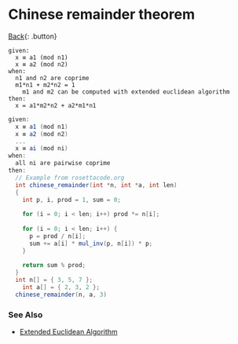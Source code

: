 # Chinese remainder theorem

[Back](../../index.md){: .button}

```
given:
  x ≡ a1 (mod n1)
  x ≡ a2 (mod n2)
when:
  n1 and n2 are coprime
  m1*n1 + m2*n2 = 1
    m1 and m2 can be computed with extended euclidean algorithm
then:
  x = a1*m2*n2 + a2*m1*n1
```

```groovy
given:
  x ≡ a1 (mod n1)
  x ≡ a2 (mod n2)
  ...
  x ≡ ai (mod ni)
when:
  all ni are pairwise coprime
then:
  // Example from rosettacode.org
  int chinese_remainder(int *n, int *a, int len)
  {
    int p, i, prod = 1, sum = 0;
  
    for (i = 0; i < len; i++) prod *= n[i];
  
    for (i = 0; i < len; i++) {
      p = prod / n[i];
      sum += a[i] * mul_inv(p, n[i]) * p;
    }
  
    return sum % prod;
  }
  int n[] = { 3, 5, 7 };
	int a[] = { 2, 3, 2 };
  chinese_remainder(n, a, 3)
```

### See Also

- [Extended Euclidean Algorithm](./extended-euclidean.md)
